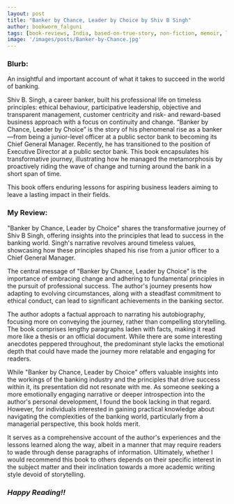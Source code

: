 ```yaml
---
layout: post
title: "Banker by Chance, Leader by Choice by Shiv B Singh"
author: bookworm_falguni
tags: [book-reviews, India, based-on-true-story, non-fiction, memoir, life, success, corporate, career]
image: '/images/posts/Banker-by-Chance.jpg'
---
```


### **Blurb:**
An insightful and important account of what it takes to succeed in the world of banking.

Shiv B. Singh, a career banker, built his professional life on timeless principles: ethical behaviour, participative leadership, objective and transparent management, customer centricity and risk- and reward-based business approach with a focus on continuity and change. “Banker by Chance, Leader by Choice” is the story of his phenomenal rise as a banker—from being a junior-level officer at a public sector bank to becoming its Chief General Manager. Recently, he has transitioned to the position of Executive Director at a public sector bank. This book encapsulates his transformative journey, illustrating how he managed the metamorphosis by proactively riding the wave of change and turning around the bank in a short span of time.

This book offers enduring lessons for aspiring business leaders aiming to leave a lasting impact in their fields.

### **My Review:**
"Banker by Chance, Leader by Choice" shares the transformative journey of Shiv B Singh, offering insights into the principles that lead to success in the banking world. Singh's narrative revolves around timeless values, showcasing how these principles shaped his rise from a junior officer to a Chief General Manager.

The central message of "Banker by Chance, Leader by Choice" is the importance of embracing change and adhering to fundamental principles in the pursuit of professional success. The author's journey presents how adapting to evolving circumstances, along with a steadfast commitment to ethical conduct, can lead to significant achievements in the banking sector. 

The author adopts a factual approach to narrating his autobiography, focusing more on conveying the journey, rather than compelling storytelling. The book comprises lengthy paragraphs laden with facts, making it read more like a thesis or an official document. While there are some interesting anecdotes peppered throughout, the predominant style lacks the emotional depth that could have made the journey more relatable and engaging for readers.

While "Banker by Chance, Leader by Choice" offers valuable insights into the workings of the banking industry and the principles that drive success within it, its presentation did not resonate with me. As someone seeking a more emotionally engaging narrative or deeper introspection into the author's personal development, I found the book lacking in that regard. However, for individuals interested in gaining practical knowledge about navigating the complexities of the banking world, particularly from a managerial perspective, this book holds merit. 

It serves as a comprehensive account of the author's experiences and the lessons learned along the way, albeit in a manner that may require readers to wade through dense paragraphs of information. Ultimately, whether I would recommend this book to others depends on their specific interest in the subject matter and their inclination towards a more academic writing style devoid of storytelling.

### ***Happy Reading!!***

